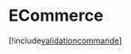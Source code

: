 # ECommerce

[!include[validationcommande](ecommerce.validationcommande.autogen.md)]























































